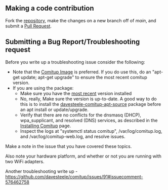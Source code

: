 
## Making a code contribution

Fork the [repository](https://github.com/davesteele/comitup), make the changes on a new branch off of _main_, and submit a [Pull Request](https://github.com/davesteele/comitup/pulls).

## Submitting a Bug Report/Troubleshooting request

Before you write up a troubleshooting issue consider the following:

* Note that the [Comitup Image](https://davesteele.github.io/comitup/) is preferred. If you do use this, do an "apt-get update; apt-get upgrade" to ensure the most recent comitup version.
* If you are using the package:
  * Make sure you have the [most recent](https://davesteele.github.io/comitup/archive.html) version installed
  * No, really, Make sure the version is up-to-date. A good way to do this is to install the [davesteele-comitup-apt-source](https://davesteele.github.io/comitup/archive.html) package before an apt install or update/upgrade.
  * Verify that there are no conflicts for the dnsmasq (DHCP), wpa\_supplicant, and resolved (DNS) services, as described in the [Installing Comitup](https://github.com/davesteele/comitup/wiki/Installing-Comitup) page.
  * Inspect the logs at "systemctl status comitup", /var/log/comitup.log, and /var/log/comitup-web.log, and resolve issues.

Make a note in the issue that you have covered these topics.

Also note your hardware platform, and whether or not you are running with two WiFi adapters.

Another troubleshooting write up - https://github.com/davesteele/comitup/issues/91#issuecomment-576462758
